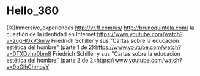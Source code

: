 # Hello_360

(IX)Inmersive_experiences
http://vr.ff.com/us/
http://brunoquintela.com/
la cuestión de la identidad en Internet:https://www.youtube.com/watch?v=zugHOxV3nrw
Friedrich Schiller y sus "Cartas sobre la educación estética del hombre" (parte 1 de 2):https://www.youtube.com/watch?v=0TXDvho0bm8
Friedrich Schiller y sus "Cartas sobre la educación estética del hombre" (parte 2 de 2):https://www.youtube.com/watch?v=9oGihChmovY
